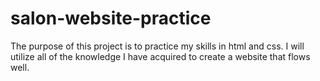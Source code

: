 # salon-website-practice
The purpose of this project is to practice my skills in html and css. I will utilize all of the knowledge I have acquired to create a website that flows well. 